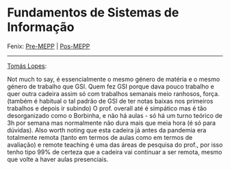 # Fundamentos de Sistemas de Informação

Fenix: [Pre-MEPP](https://fenix.tecnico.ulisboa.pt/cursos/meic-a/disciplina-curricular/283003985068046) | [Pos-MEPP](https://fenix.tecnico.ulisboa.pt/cursos/meic-a/disciplina-curricular/1971853845332823)

---
[Tomás Lopes](https://github.com/tomasbflopes):

Not much to say, é essencialmente o mesmo género de matéria e o mesmo género de trabalho que GSI. Quem fez GSI porque dava pouco trabalho e quer outra cadeira assim só com trabalhos semanais meio ranhosos, força. (também é habitual o tal padrão de GSI de ter notas baixas nos primeiros trabalhos e depois ir subindo) O prof. overall até é simpático mas é tão desorganizado como o Borbinha, e não há aulas - só há um turno teórico de 3h por semana mas normalmente não dura mais que meia hora (é só para dúvidas). Also worth noting que esta cadeira já antes da pandemia era totalmente remota (tanto em termos de aulas como em termos de avaliação) e remote teaching é uma das áreas de pesquisa do prof., por isso tenho tipo 99% de certeza que a cadeira vai continuar a ser remota, mesmo que volte a haver aulas presenciais.
